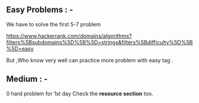 ## Easy Problems : - 
We have to solve the first 5-7 problem

https://www.hackerrank.com/domains/algorithms?filters%5Bsubdomains%5D%5B%5D=strings&filters%5Bdifficulty%5D%5B%5D=easy

But ,Who know very well can practice more problem with easy tag .

## Medium : - 
0 hard problem for 1st day
Check the **resource section** too.

